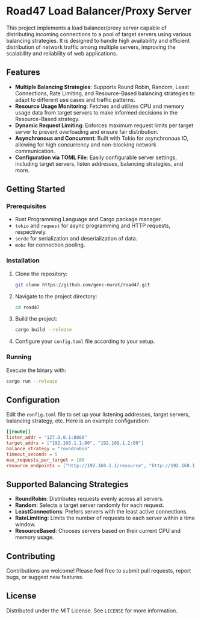 
# Road47 Load Balancer/Proxy Server

This project implements a load balancer/proxy server capable of distributing incoming connections to a pool of target servers using various balancing strategies. It is designed to handle high availability and efficient distribution of network traffic among multiple servers, improving the scalability and reliability of web applications.

## Features

- **Multiple Balancing Strategies**: Supports Round Robin, Random, Least Connections, Rate Limiting, and Resource-Based balancing strategies to adapt to different use cases and traffic patterns.
- **Resource Usage Monitoring**: Fetches and utilizes CPU and memory usage data from target servers to make informed decisions in the Resource-Based strategy.
- **Dynamic Request Limiting**: Enforces maximum request limits per target server to prevent overloading and ensure fair distribution.
- **Asynchronous and Concurrent**: Built with Tokio for asynchronous IO, allowing for high concurrency and non-blocking network communication.
- **Configuration via TOML File**: Easily configurable server settings, including target servers, listen addresses, balancing strategies, and more.

## Getting Started

### Prerequisites

- Rust Programming Language and Cargo package manager.
- `tokio` and `reqwest` for async programming and HTTP requests, respectively.
- `serde` for serialization and deserialization of data.
- `mobc` for connection pooling.

### Installation

1. Clone the repository:
   ```sh
   git clone https://github.com/genc-murat/road47.git
   ```

2. Navigate to the project directory:
   ```sh
   cd road47
   ```

3. Build the project:
   ```sh
   cargo build --release
   ```

4. Configure your `config.toml` file according to your setup.

### Running

Execute the binary with:

```sh
cargo run --release
```

## Configuration

Edit the `config.toml` file to set up your listening addresses, target servers, balancing strategy, etc. Here is an example configuration:

```toml
[[route]]
listen_addr = "127.0.0.1:8080"
target_addrs = ["192.168.1.1:80", "192.168.1.2:80"]
balance_strategy = "roundrobin"
timeout_seconds = 5
max_requests_per_target = 100
resource_endpoints = ["http://192.168.1.1/resource", "http://192.168.1.2/resource"]
```

## Supported Balancing Strategies

- **RoundRobin**: Distributes requests evenly across all servers.
- **Random**: Selects a target server randomly for each request.
- **LeastConnections**: Prefers servers with the least active connections.
- **RateLimiting**: Limits the number of requests to each server within a time window.
- **ResourceBased**: Chooses servers based on their current CPU and memory usage.

## Contributing

Contributions are welcome! Please feel free to submit pull requests, report bugs, or suggest new features.

## License

Distributed under the MIT License. See `LICENSE` for more information.
